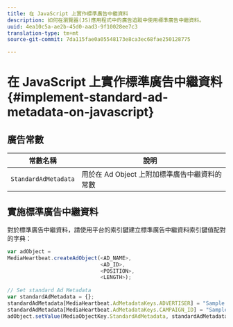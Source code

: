 ```yaml
---
title: 在 JavaScript 上實作標準廣告中繼資料
description: 如何在瀏覽器(JS)應用程式中的廣告追蹤中使用標準廣告中繼資料。
uuid: 4ea10c5a-ae2b-45d0-aad3-9f10028ee7c3
translation-type: tm+mt
source-git-commit: 7da115fae0a05548173e8ca3ec68fae250128775

---
```



# 在 JavaScript 上實作標準廣告中繼資料{#implement-standard-ad-metadata-on-javascript}

## 廣告常數

| 常數名稱 | 說明   |
|---|---|
| `StandardAdMetadata` | 用於在 Ad Object 上附加標準廣告中繼資料的常數 |

## 實施標準廣告中繼資料

對於標準廣告中繼資料，請使用平台的索引鍵建立標準廣告中繼資料索引鍵值配對的字典：

```js
var adObject =  
MediaHeartbeat.createAdObject(<AD_NAME>,  
                              <AD_ID>,  
                              <POSITION>,  
                              <LENGTH>); 
   
// Set standard Ad Metadata 
var standardAdMetadata = {}; 
standardAdMetadata[MediaHeartbeat.AdMetadataKeys.ADVERTISER] = "Sample Advertiser"; 
standardAdMetadata[MediaHeartbeat.AdMetadataKeys.CAMPAIGN_ID] = "Sample Campaign"; 
adObject.setValue(MediaObjectKey.StandardAdMetadata, standardAdMetadata);
```

